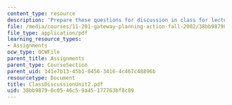```yaml
---
content_type: resource
description: 'Prepare these questions for discussion in class for lecture #5'
file: /media/courses/11-201-gateway-planning-action-fall-2002/38bb98790c0546c59a45177763bf8c89_ClassDiscussionUnit2.pdf
file_type: application/pdf
learning_resource_types:
- Assignments
ocw_type: OCWFile
parent_title: Assignments
parent_type: CourseSection
parent_uid: 141e7b13-45b1-0456-3416-4c467c48896b
resourcetype: Document
title: ClassDiscussionUnit2.pdf
uid: 38bb9879-0c05-46c5-9a45-177763bf8c89
---
```

